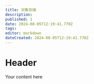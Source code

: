 ```yaml
---
title: 对象存储
description: 
published: 1
date: 2024-08-05T12:19:41.770Z
tags: 
editor: markdown
dateCreated: 2024-08-05T12:19:41.770Z
---
```


# Header
Your content here